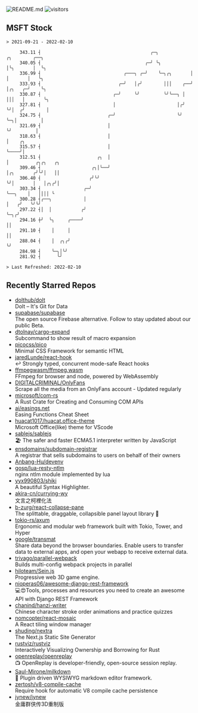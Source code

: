 ![README.md](https://github.com/Gerhut/Gerhut/workflows/README.md/badge.svg)
![visitors](https://visitors.vercel.app/Gerhut/Gerhut?token=8cf69d1f6813d272ef062726b6070c9be4ff72038cfe5a7ded7384a8da65d866)

## MSFT Stock

```
> 2021-09-21 - 2022-02-10

     343.11 ┤                                         ╭─╮            ╭╮        ╭──╮                              
     340.05 ┤                                       ╭─╯ ╰╮           │╰╮       │  ╰╮                             
     336.99 ┤                               ╭───╮ ╭─╯    ╰─╮╭╮       │ │       │   ╰╮                            
     333.93 ┤                             ╭─╯   │╭╯        │││    ╭──╯ │╭╮   ╭─╯    ╰╮                           
     330.87 ┤                           ╭─╯     ╰╯         ╰╯╰──╮ │    │││   │       ╰╮                          
     327.81 ┤                           │                       │╭╯    ╰╯│  ╭╯        │                          
     324.75 ┤                         ╭─╯                       ╰╯       ╰─╮│         │                          
     321.69 ┤                         │                                    ╰╯         │                          
     318.63 ┤                         │                                               │    ╭╮                    
     315.57 ┤                         │                                               ╰────╯│                    
     312.51 ┤                     ╭╮  │                                                     │          ╭╮╭╮   ╭╮ 
     309.46 ┤                   ╭╮│╰──╯                                                     │╭╮       ╭╯╰╯│   ││ 
     306.40 ┤                  ╭╯╰╯                                                         ╰╯│       │   │╭╮╭╯│ 
     303.34 ┤                ╭─╯                                                              ╰──╮    │   ││││ ╰ 
     300.28 ┤╭──╮            │                                                                   │   ╭╯   ╰╯╰╯   
     297.22 ┤│  │           ╭╯                                                                   ╰─╮╭╯           
     294.16 ┼╯  ╰╮     ╭────╯                                                                      ││            
     291.10 ┤    │     │                                                                           ││            
     288.04 ┤    │  ╭╮╭╯                                                                           ╰╯            
     284.98 ┤    ╰─╮│╰╯                                                                                          
     281.92 ┤      ╰╯                                                                                            

> Last Refreshed: 2022-02-10
```

## Recently Starred Repos

- [dolthub/dolt](https://github.com/dolthub/dolt)  
  Dolt – It's Git for Data
- [supabase/supabase](https://github.com/supabase/supabase)  
  The open source Firebase alternative. Follow to stay updated about our public Beta.
- [dtolnay/cargo-expand](https://github.com/dtolnay/cargo-expand)  
  Subcommand to show result of macro expansion
- [picocss/pico](https://github.com/picocss/pico)  
  Minimal CSS Framework for semantic HTML
- [jaredLunde/react-hook](https://github.com/jaredLunde/react-hook)  
  ↩ Strongly typed, concurrent mode-safe React hooks
- [ffmpegwasm/ffmpeg.wasm](https://github.com/ffmpegwasm/ffmpeg.wasm)  
  FFmpeg for browser and node, powered by WebAssembly
- [DIGITALCRIMINAL/OnlyFans](https://github.com/DIGITALCRIMINAL/OnlyFans)  
  Scrape all the media from an OnlyFans account - Updated regularly
- [microsoft/com-rs](https://github.com/microsoft/com-rs)  
  A Rust Crate for Creating and Consuming COM APIs
- [ai/easings.net](https://github.com/ai/easings.net)  
  Easing Functions Cheat Sheet
- [huacat1017/huacat.office-theme](https://github.com/huacat1017/huacat.office-theme)  
  Microsoft Office(like) theme for VScode
- [sablejs/sablejs](https://github.com/sablejs/sablejs)  
  🏖️ The safer and faster ECMA5.1 interpreter written by JavaScript
- [ensdomains/subdomain-registrar](https://github.com/ensdomains/subdomain-registrar)  
  A registrar that sells subdomains to users on behalf of their owners
- [Anbang-Hu/devenv](https://github.com/Anbang-Hu/devenv)  
- [gosp/lua-resty-ntlm](https://github.com/gosp/lua-resty-ntlm)  
  nginx ntlm module implemented by lua
- [yyx990803/shiki](https://github.com/yyx990803/shiki)  
  A beautiful Syntax Highlighter.
- [akira-cn/currying-wy](https://github.com/akira-cn/currying-wy)  
  文言之柯裡化法
- [b-zurg/react-collapse-pane](https://github.com/b-zurg/react-collapse-pane)  
  The splittable, draggable, collapsible panel layout library 🎉
- [tokio-rs/axum](https://github.com/tokio-rs/axum)  
  Ergonomic and modular web framework built with Tokio, Tower, and Hyper
- [google/transmat](https://github.com/google/transmat)  
  Share data beyond the browser boundaries. Enable users to transfer data to external apps, and open your webapp to receive external data.
- [trivago/parallel-webpack](https://github.com/trivago/parallel-webpack)  
  Builds multi-config webpack projects in parallel
- [hiloteam/Sein.js](https://github.com/hiloteam/Sein.js)  
  Progressive web 3D game engine.
- [nioperas06/awesome-django-rest-framework](https://github.com/nioperas06/awesome-django-rest-framework)  
   💻😍Tools, processes and resources you need to create an awesome API with Django REST Framework
- [chanind/hanzi-writer](https://github.com/chanind/hanzi-writer)  
  Chinese character stroke order animations and practice quizzes
- [nomcopter/react-mosaic](https://github.com/nomcopter/react-mosaic)  
  A React tiling window manager
- [shuding/nextra](https://github.com/shuding/nextra)  
  The Next.js Static Site Generator
- [rustviz/rustviz](https://github.com/rustviz/rustviz)  
  Interactively Visualizing Ownership and Borrowing for Rust
- [openreplay/openreplay](https://github.com/openreplay/openreplay)  
  :tv: OpenReplay is developer-friendly, open-source session replay.
- [Saul-Mirone/milkdown](https://github.com/Saul-Mirone/milkdown)  
  🍼 Plugin driven WYSIWYG  markdown editor framework.
- [zertosh/v8-compile-cache](https://github.com/zertosh/v8-compile-cache)  
  Require hook for automatic V8 compile cache persistence
- [jynew/jynew](https://github.com/jynew/jynew)  
  金庸群侠传3D重制版
